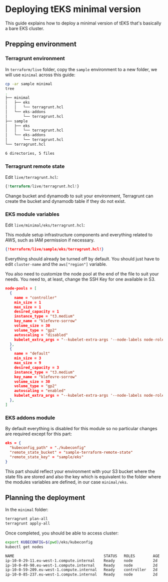 # Deploying tEKS minimal version

This guide explains how to deploy a minimal version of tEKS that's basically a bare EKS cluster.

## Prepping environment

### Terragrunt environment

In `terraform/live` folder, copy the `sample` environment to a new folder, we will use `minimal` across this guide:

```bash
cp -ar sample minimal
tree
.
├── minimal
│   ├── eks
│   │   └── terragrunt.hcl
│   └── eks-addons
│       └── terragrunt.hcl
├── sample
│   ├── eks
│   │   └── terragrunt.hcl
│   └── eks-addons
│       └── terragrunt.hcl
└── terragrunt.hcl

6 directories, 5 files
```

### Terragrunt remote state

Edit `live/terragrunt.hcl`:

```tf
{!terraform/live/terragrunt.hcl!}
```

Change bucket and dynamodb to suit your environment, Terragrunt can create the bucket and dynamodb table if they do not exist.

### EKS module variables

Edit `live/minimal/eks/terragrunt.hcl`:

This module setup infrastructure components and everything related to AWS, such as IAM permission if necessary.

```json
{!terraform/live/sample/eks/terragrunt.hcl!}
```

Everything should already be turned off by default. You should just have to edit `cluster-name` and the `aws["region"]` variable. 

You also need to customize the node pool at the end of the file to suit your needs. You need to, at least, change the SSH Key for one available in S3.

```json
node-pools = [
  {
    name = "controller"
    min_size = 1
    max_size = 1
    desired_capacity = 1
    instance_type = "t3.medium"
    key_name = "klefevre-sorrow"
    volume_size = 30
    volume_type = "gp2"
    autoscaling = "disabled"
    kubelet_extra_args = "--kubelet-extra-args '--node-labels node-role.kubernetes.io/controller=\"\" --register-with-taints node-role.kubernetes.io/controller=:NoSchedule --kube-reserved cpu=250m,memory=0.5Gi --system-reserved cpu=250m,memory=0.2Gi,ephemeral-storage=1Gi,ephemeral-storage=1Gi --eviction-hard memory.available<500Mi,nodefs.available<10%'"
  },
  {
    name = "default"
    min_size = 3
    max_size = 9
    desired_capacity = 3
    instance_type = "t3.medium"
    key_name = "klefevre-sorrow"
    volume_size = 30
    volume_type = "gp2"
    autoscaling = "enabled"
    kubelet_extra_args = "--kubelet-extra-args '--node-labels node-role.kubernetes.io/node=\"\" --kube-reserved cpu=250m,memory=0.5Gi --system-reserved cpu=250m,memory=0.2Gi,ephemeral-storage=1Gi,ephemeral-storage=1Gi --eviction-hard memory.available<500Mi,nodefs.available<10%'"
  },
]
```

### EKS addons module

By default everything is disabled for this module so no particular changes are required except for this part:

```json
eks = {
  "kubeconfig_path" = "./kubeconfig"
  "remote_state_bucket" = "sample-terraform-remote-state"
  "remote_state_key" = "sample/eks"
}  
```

This part should reflect your environment with your S3 bucket where the state fils are stored and also the key which is equivalent to the folder where the modules variables are defined, in our case `minimal/eks`.

## Planning the deployment

In the `minimal` folder:

```bash
terragrunt plan-all
terragrunt apply-all
```

Once completed, you should be able to access cluster:

```bash
export KUBECONFIG=$(pwd)/eks/kubeconfig
kubectl get nodes

NAME                                        STATUS   ROLES        AGE   VERSION
ip-10-0-29-11.eu-west-1.compute.internal    Ready    node         2d    v1.11.5
ip-10-0-49-90.eu-west-1.compute.internal    Ready    node         2d    v1.11.5
ip-10-0-59-209.eu-west-1.compute.internal   Ready    controller   2d    v1.11.5
ip-10-0-85-237.eu-west-1.compute.internal   Ready    node         2d    v1.11.5
```
